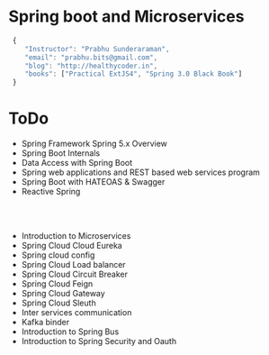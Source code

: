 # Spring boot and Microservices

```javascript
 {
 	"Instructor": "Prabhu Sunderaraman",
	"email": "prabhu.bits@gmail.com",
	"blog": "http://healthycoder.in",
	"books": ["Practical ExtJS4", "Spring 3.0 Black Book"]
 }

```

# ToDo

* Spring Framework Spring 5.x Overview 
* Spring Boot Internals  
* Data Access with Spring Boot  
* Spring web applications and REST based web services program
* Spring Boot with HATEOAS & Swagger 
* Reactive Spring 

<br/><br/>

* Introduction to Microservices
* Spring Cloud Cloud Eureka
* Spring cloud config
* Spring Cloud Load balancer
* Spring Cloud Circuit Breaker
* Spring Cloud Feign
* Spring Cloud Gateway
* Spring Cloud Sleuth
* Inter services communication
* Kafka binder
* Introduction to Spring Bus
* Introduction to Spring Security and Oauth

